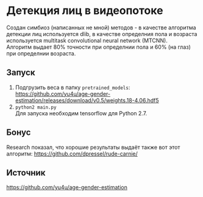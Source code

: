 # Детекция лиц в видеопотоке

Создан симбиоз (написанных не мной) методов - в качестве алгоритма детекции лиц используется dlib, в качестве определния пола и возраста используется multitask convolutional neural network (MTCNN).       
Алгоритм выдает 80% точности при определнии пола и 60% (на глаз) при определнии возраста.      

## Запуск         
1. Подгрузить веса в папку `pretrained_models`: https://github.com/yu4u/age-gender-estimation/releases/download/v0.5/weights.18-4.06.hdf5
2. `python2 main.py`      
Для запуска необходим tensorflow для Python 2.7.

## Бонус
Research показал, что хорошие результаты выдаёт также вот этот алгоритм: https://github.com/dpressel/rude-carnie/

## Источник
https://github.com/yu4u/age-gender-estimation

